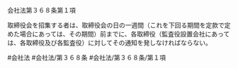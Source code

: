 会社法第３６８条第１項

取締役会を招集する者は、取締役会の日の一週間（これを下回る期間を定款で定めた場合にあっては、その期間）前までに、各取締役（監査役設置会社にあっては、各取締役及び各監査役）に対してその通知を発しなければならない。

#会社法
#会社法/第３６８条
#会社法/第３６８条/第１項
